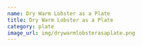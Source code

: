 ```yaml
---
name: Dry Warm Lobster as a Plate
title: Dry Warm Lobster as a Plate
category: plate
image_url: img/drywarmlobsterasaplate.png
---
```

